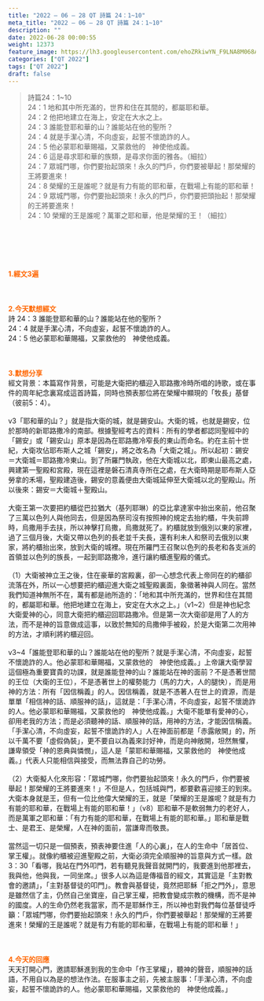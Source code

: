 ```yaml
---
title: "2022 – 06 – 28 QT 詩篇 24：1~10"
meta_title: "2022 – 06 – 28 QT 詩篇 24：1~10"
description: ""
date: 2022-06-28 00:00:55
weight: 12373
feature_image: https://lh3.googleusercontent.com/ehoZRkiwYN_F9LNA8M068AYxt73EavCZno-PD1cJRuf5BbSkQVUWr3gNEbt5kSs28Pb_Elg17kSrtf9ybWvojWoMV6I4tPM3vGRGDq6GkKkPdL2Gut4QAIw4-uykKUAtNiKgQKntvsU=w800
categories: ["QT 2022"]
tags: ["QT 2022"]
draft: false
---
```


<blockquote>詩篇24：1~10<br />
24：1 地和其中所充滿的，世界和住在其間的，都屬耶和華。<br />
24：2 他把地建立在海上，安定在大水之上。<br />
24：3 誰能登耶和華的山？誰能站在他的聖所？<br />
24：4 就是手潔心清，不向虛妄，起誓不懷詭詐的人。<br />
24：5 他必蒙耶和華賜福，又蒙救他的　神使他成義。<br />
24：6 這是尋求耶和華的族類，是尋求你面的雅各。（細拉）<br />
24：7 眾城門哪，你們要抬起頭來！永久的門戶，你們要被舉起！那榮耀的王將要進來！<br />
24：8 榮耀的王是誰呢？就是有力有能的耶和華，在戰場上有能的耶和華！<br />
24：9 眾城門哪，你們要抬起頭來！永久的門戶，你們要把頭抬起！那榮耀的王將要進來！<br />
24：10 榮耀的王是誰呢？萬軍之耶和華，他是榮耀的王！（細拉）</blockquote><br />
&nbsp;<br />
<br />
&nbsp;<br />
<br />
<span style="color: #ff6600;"><strong>1.經文3遍</strong></span><br />
<br />
&nbsp;<br />
<br />
<span style="color: #ff6600;"><strong>2.今天默想經文</strong></span><br />
詩 24：3 誰能登耶和華的山？誰能站在他的聖所？<br />
24：4 就是手潔心清，不向虛妄，起誓不懷詭詐的人。<br />
24：5 他必蒙耶和華賜福，又蒙救他的　神使他成義。<br />
<br />
&nbsp;<br />
<br />
<strong><span style="color: #ff6600;">3.默想分享<br />
</span></strong>經文背景：本篇寫作背景，可能是大衛把約櫃迎入耶路撒冷時所唱的詩歌，或在事件的周年紀念裏寫成這首詩篇，同時也預表那位將在榮耀中顯現的「牧長」基督（彼前5：4）。<br />
<br />
v3「耶和華的山？」就是指大衛的城，就是錫安山。大衛的城，也就是錫安，位於那時的新耶路撒冷的南部。根據聖經考古的資料：所有的學者都認同聖經中的「錫安」或「錫安山」原本是因為在耶路撒冷窄長的東山而命名。約在主前十世紀，大衛攻佔耶布斯人之城「錫安」，將之改名為「大衛之城」。所以起初：錫安 ＝大衛城＝耶路撒冷東山。到了所羅門執政，他在大衛城以北，即東山最高之處，興建第一聖殿和宮殿，現在這裡是磐石清真寺所在之處，在大衛時期是耶布斯人亞勞拿的禾場，聖殿建造後，錫安的意義便由大衛城延伸至大衛城以北的聖殿山。所以後來：錫安＝大衛城＋聖殿山。<br />
<br />
大衛王第一次要把約櫃從巴拉猶大（基列耶琳）的亞比拿達家中抬出來前，他召聚了三萬以色列人與他同去，但是因為祭司沒有按照神的規定去抬約櫃，牛失前蹄時，烏撒用手去扶，所以神擊打烏撒，烏撒就死了。約櫃就放到俄別以東的家裡，過了三個月後，大衛又帶以色列的長老並千夫長，還有利未人和祭司去俄別以東家，將約櫃抬出來，放到大衛的城裡。現在所羅門王召聚以色列的長老和各支派的首領並以色列的族長，一起到耶路撒冷，進行讓約櫃進聖殿的儀式。<br />
<br />
（1）大衛被神立王之後，住在豪華的宮殿裏，卻一心想念代表上帝同在的約櫃卻流落在外，所以一心想要把約櫃迎進大衛之城聖殿裏面，象徵著神與人同在。當然我們知道神無所不在，萬有都是祂所造的：「地和其中所充滿的，世界和住在其間的，都屬耶和華。他把地建立在海上，安定在大水之上。」（v1~2）但是神也紀念大衛愛神的心，同意大衛把約櫃迎回耶路撒冷。但是第一次大衛卻是用了人的方法，而不是神的旨意做成這事，以致於無知的烏撒伸手被殺，於是大衛第二次用神的方法，才順利將約櫃迎回。<br />
<br />
v3~4「誰能登耶和華的山？誰能站在他的聖所？就是手潔心清，不向虛妄，起誓不懷詭詐的人。他必蒙耶和華賜福，又蒙救他的　神使他成義。」上帝讓大衛學習這個極為重要寶貴的功課，就是誰能登神的山？誰能站在神的面前？不是憑著世間的王位（大衛的王位），不是憑著世上的權勢能力（馬的力大，人的腿快），而是用神的方法：所有「因信稱義」的人。因信稱義，就是不憑著人在世上的資源，而是單單「相信神的話、順服神的話」，這就是：「手潔心清，不向虛妄，起誓不懷詭詐的人。他必蒙耶和華賜福，又蒙救他的　神使他成義。」大衛不能單有愛神的心，卻用老我的方法；而是必須聽神的話、順服神的話，用神的方法，才能因信稱義。「手潔心清，不向虛妄，起誓不懷詭詐的人」人在神面前都是「赤露敞開」的，所以千萬不要「虛假偽裝」，更不要自以為義來討好神，而是向神敞開，坦然無懼，謙卑領受「神的恩典與憐憫」，這人是「蒙耶和華賜福，又蒙救他的　神使他成義。」代表人只能相信與接受，而無法靠自己的功勞。<br />
<br />
（2）大衛擬人化來形容：「眾城門哪，你們要抬起頭來！永久的門戶，你們要被舉起！那榮耀的王將要進來！」不但是人，包括城與門，都要歡喜迎接王的到來。大衛本身就是王，但有一位比他偉大榮耀的王，就是「榮耀的王是誰呢？就是有力有能的耶和華，在戰場上有能的耶和華！」（v8）耶和華不是軟弱無力的老好人，而是萬軍之耶和華：「有力有能的耶和華，在戰場上有能的耶和華。」耶和華是戰士、是君王、是榮耀，人在神的面前，當謙卑而敬畏。<br />
<br />
當然這一切只是一個預表，預表神要住進「人的心裏」，在人的生命中「居首位、掌王權」。就像約櫃被迎進聖殿之前，大衛必須完全順服神的旨意與方式一樣。啟3：30「看哪，我站在門外叩門，若有聽見我聲音就開門的，我要進到他那裡去，我與他，他與我，一同坐席。」很多人以為這是傳福音的經文，其實這是「主對教會的邀請」，「主對基督徒的叩門」。教會與基督徒，竟然把耶穌「拒之門外」，意思是雖然信了主，仍然自己坐寶座，自己掌王權，把教會變成宗教的機構，而不是神的國度。人的生命仍然老我當家，而不是耶穌作王，所以神也對我們每位基督徒呼籲：「眾城門哪，你們要抬起頭來！永久的門戶，你們要被舉起！那榮耀的王將要進來！榮耀的王是誰呢？就是有力有能的耶和華，在戰場上有能的耶和華！」<br />
<br />
&nbsp;<br />
<br />
<strong><span style="color: #ff6600;">4.今天的回應<br />
</span></strong>天天打開心門，邀請耶穌進到我的生命中「作王掌權」，聽神的聲音，順服神的話語，不用自以為是的想法作法。在服事主之前，先被主服事：「手潔心清，不向虛妄，起誓不懷詭詐的人。他必蒙耶和華賜福，又蒙救他的　神使他成義。」<br />
<br />
&nbsp;<br />
<br />
&nbsp;<br />
<br />
<strong><span style="color: #ff6600;"> </span></strong><br />
<br />
&nbsp;<br />
<div id="gtx-trans" style="position: absolute; left: -36px; top: 1912.79px;"><br />
<div class="gtx-trans-icon"></div><br />
</div>
        